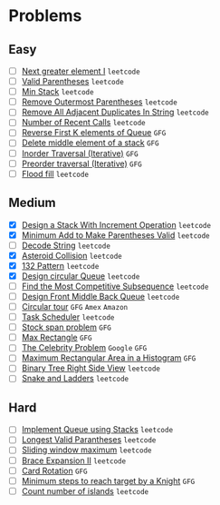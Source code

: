 # Problems

## Easy
- [ ] [Next greater element I](https://leetcode.com/problems/next-greater-element-i/) `leetcode`
- [ ] [Valid Parentheses](https://leetcode.com/problems/valid-parentheses/) `leetcode`
- [ ] [Min Stack](https://leetcode.com/problems/min-stack/) `leetcode`
- [ ] [Remove Outermost Parentheses](https://leetcode.com/problems/remove-outermost-parentheses/) `leetcode`
- [ ] [Remove All Adjacent Duplicates In String](https://leetcode.com/problems/remove-all-adjacent-duplicates-in-string/) `leetcode`
- [ ] [Number of Recent Calls](https://leetcode.com/problems/number-of-recent-calls/) `leetcode`
- [ ] [Reverse First K elements of Queue](https://practice.geeksforgeeks.org/problems/reverse-first-k-elements-of-queue/1/) `GFG`
- [ ] [Delete middle element of a stack](https://practice.geeksforgeeks.org/problems/delete-middle-element-of-a-stack/1/) `GFG`
- [ ] [Inorder Traversal (Iterative)](https://practice.geeksforgeeks.org/problems/inorder-traversal-iterative/1/) `GFG`
- [ ] [Preorder traversal (Iterative)](https://practice.geeksforgeeks.org/problems/preorder-traversal-iterative/1/) `GFG`
- [ ] [Flood fill](https://leetcode.com/problems/flood-fill/) `leetcode`

## Medium
- [x] [Design a Stack With Increment Operation](https://leetcode.com/problems/design-a-stack-with-increment-operation/) `leetcode`
- [x] [Minimum Add to Make Parentheses Valid](https://leetcode.com/problems/minimum-add-to-make-parentheses-valid/) `leetcode`
- [ ] [Decode String](https://leetcode.com/problems/decode-string/) `leetcode`
- [x] [Asteroid Collision](https://leetcode.com/problems/asteroid-collision/) `leetcode`
- [x] [132 Pattern](https://leetcode.com/problems/132-pattern/) `leetcode`
- [x] [Design circular Queue](https://leetcode.com/problems/design-circular-queue/) `leetcode`
- [ ] [Find the Most Competitive Subsequence](https://leetcode.com/problems/find-the-most-competitive-subsequence/) `leetcode`
- [ ] [Design Front Middle Back Queue](https://leetcode.com/problems/design-front-middle-back-queue/) `leetcode`
- [ ] [Circular tour](https://practice.geeksforgeeks.org/problems/circular-tour/1) `GFG` `Amex` `Amazon`
- [ ] [Task Scheduler](https://leetcode.com/problems/task-scheduler/) `leetcode`
- [ ] [Stock span problem](https://practice.geeksforgeeks.org/problems/stock-span-problem-1587115621/1/) `GFG`
- [ ] [Max Rectangle](https://practice.geeksforgeeks.org/problems/max-rectangle/1/) `GFG`
- [ ] [The Celebrity Problem](https://practice.geeksforgeeks.org/problems/the-celebrity-problem/1/) `Google` `GFG`
- [ ] [Maximum Rectangular Area in a Histogram](https://practice.geeksforgeeks.org/problems/maximum-rectangular-area-in-a-histogram-1587115620/1/) `GFG`
- [ ] [Binary Tree Right Side View](https://leetcode.com/problems/binary-tree-right-side-view/) `leetcode`
- [ ] [Snake and Ladders](https://leetcode.com/problems/snakes-and-ladders/) `leetcode`

## Hard
- [ ] [Implement Queue using Stacks](https://leetcode.com/problems/implement-queue-using-stacks/) `leetcode`
- [ ] [Longest Valid Parantheses](https://leetcode.com/problems/longest-valid-parentheses/) `leetcode`
- [ ] [Sliding window maximum](https://leetcode.com/problems/sliding-window-maximum/) `leetcode`
- [ ] [Brace Expansion II](https://leetcode.com/problems/brace-expansion-ii/) `leetcode`
- [ ] [Card Rotation](https://practice.geeksforgeeks.org/problems/card-rotation5834/1/) `GFG`
- [ ] [Minimum steps to reach target by a Knight](https://www.geeksforgeeks.org/minimum-steps-reach-target-knight/) `GFG`
- [ ] [Count number of islands](https://leetcode.com/problems/number-of-islands/) `leetcode`
